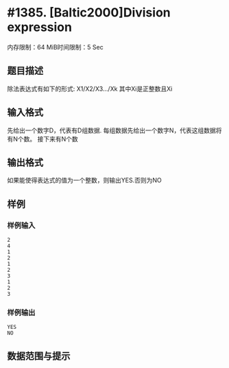 # #1385. [Baltic2000]Division expression

内存限制：64 MiB时间限制：5 Sec

## 题目描述

除法表达式有如下的形式:
X1/X2/X3.../Xk
其中Xi是正整数且Xi

## 输入格式

先给出一个数字D，代表有D组数据.
每组数据先给出一个数字N，代表这组数据将有N个数。
接下来有N个数

## 输出格式

如果能使得表达式的值为一个整数，则输出YES.否则为NO

## 样例

### 样例输入

    
    2
    4
    1
    2
    1
    2
    3
    1
    2
    3
    

### 样例输出

    
    YES
    NO
    

## 数据范围与提示
